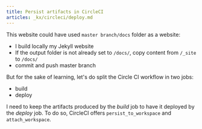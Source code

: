 ```yaml
---
title: Persist artifacts in CircleCI
articles: _kx/circleci/deploy.md
---
```


This website could have used `master branch/docs` folder as a website:

- I build locally my Jekyll website
- If the output folder is not already set to `/docs/`, copy content from `/_site`
  to `/docs/`
- commit and push master branch

But for the sake of learning, let's do split the Circle CI workflow in two jobs:

- build
- deploy

I need to keep the artifacts produced by the _build_ job to have it deployed by
the _deploy_ job. To do so, CircleCI offers `persist_to_workspace` and `attach_workspace`.
